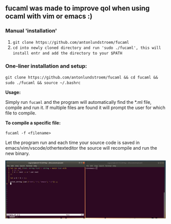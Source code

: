 ## fucaml was made to improve qol when using ocaml with vim or emacs :)

### Manual 'installation'
1. `git clone https://github.com/antonlundstroem/fucaml`
2. `cd into newly cloned directory and run 'sudo ./fucaml', this will install entr and add the directory to your $PATH`

### One-liner installation and setup:
`git clone https://github.com/antonlundstroem/fucaml && cd fucaml && sudo ./fucaml && source ~/.bashrc`

**Usage:**

Simply run `fucaml` and the program will automatically find the \*.ml file, compile and run it. If multiple files are found it will prompt the user for which file to compile.

**To compile a specific file:**

`fucaml -f <filename>`

Let the program run and each time your source code is saved in emacs/vim/vscode/othertexteditor the source will recompile and run the new binary.

![alt text](https://raw.githubusercontent.com/antonlundstroem/fucaml/master/example.png)
